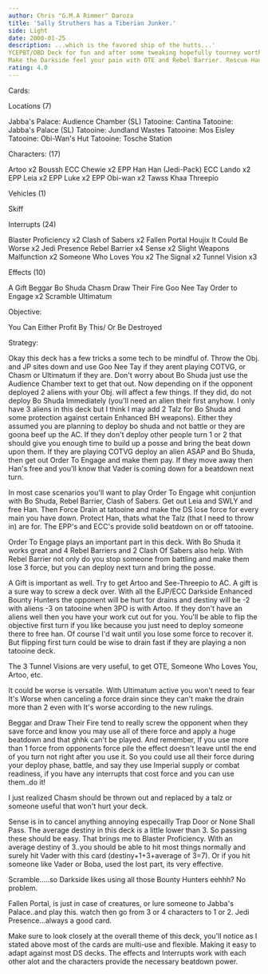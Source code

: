 ```yaml
---
author: Chris "G.M.A Rimmer" Daroza
title: 'Sally Struthers has a Tiberian Junker.'
side: Light
date: 2000-01-25
description: ...which is the favored ship of the hutts...'
YCEPBT/OBD Deck for fun and after some tweaking hopefully tourney worthy.
Make the Darkside feel your pain with OTE and Rebel Barrier. Rescue Han
rating: 4.0
---
```

Cards: 

Locations (7)

Jabba's Palace: Audience Chamber (SL)
Tatooine: Cantina
Tatooine: Jabba's Palace (SL)
Tatooine: Jundland Wastes
Tatooine: Mos Eisley
Tatooine: Obi-Wan's Hut
Tatooine: Tosche Station

Characters: (17)

Artoo x2
Boussh
ECC Chewie x2
EPP Han
Han (Jedi-Pack)
ECC Lando x2
EPP Leia x2
EPP Luke x2
EPP Obi-wan x2
Tawss Khaa
Threepio

Vehicles (1)

Skiff

Interrupts (24)

Blaster Proficiency x2
Clash of Sabers x2
Fallen Portal
Houjix
It Could Be Worse x2
Jedi Presence
Rebel Barrier x4
Sense x2
Slight Weapons Malfunction x2
Someone Who Loves You x2
The Signal x2
Tunnel Vision x3

Effects (10)

A Gift
Beggar
Bo Shuda
Chasm
Draw Their Fire
Goo Nee Tay
Order to Engage x2
Scramble
Ultimatum

Objective:

You Can Either Profit By This/
Or Be Destroyed











Strategy: 

Okay this deck has a few tricks a some tech to be mindful of. Throw the Obj. and JP sites down and use Goo Nee Tay if they arent playing COTVG, or Chasm or Ultimatum if they are.
Don't worry about Bo Shuda just use the Audience Chamber text to get that out. Now depending on if the opponent deployed 2 aliens with your Obj. will affect a few things.
If they did, do not deploy Bo Shuda Immediately (you'll need an alien their first anyhow. I only have 3 aliens in this deck but I think I may add 2 Talz for Bo Shuda and some protection
against certain Enhanced BH weapons). Either they assumed you are planning to deploy bo shuda and not battle or they are goona beef up the AC. If they don't deploy other people turn 1 or 2
that should give you enough time to build up a posse and bring the beat down upon them. If they are playing COTVG deploy an alien ASAP and Bo Shuda, then get out Order To Engage and make them
pay. If they move away then Han's free and you'll know that Vader is coming down for a beatdown next turn.

In most case scenarios you'll want to play Order To Engage whit conjuntion with Bo Shuda, Rebel Barrier, Clash of Sabers. Get out Leia and SWLY and free Han. Then Force Drain at tatooine and make the
DS lose force for every main you have down. Protect Han, thats what the Talz (that I need to throw in) are for. The EPP's and ECC's provide solid beatdown on or off tatooine.

Order To Engage plays an important part in this deck. With Bo Shuda it works great and 4 Rebel Barriers and 2 Clash Of Sabers also help. With Rebel Barrier not only do you stop someone from battling
and make them lose 3 force, but you can deploy next turn and bring the posse.

A Gift is important as well. Try to get Artoo and See-Threepio to AC. A gift is a sure way to screw a deck over. With all the EJP/ECC Darkside Enhanced Bounty Hunters the opponent will be hurt for
drains and destiny will be -2 with aliens -3 on tatooine when 3PO is with Artoo. If they don't have an aliens well then you have your work cut out for you. You'll be able to flip the objective first
turn if you like because you just need to deploy someone there to free han. Of course I'd wait until you lose some force to recover it. But flipping first turn could be wise to drain fast if they are playing
a non tatooine deck.

The 3 Tunnel Visions are very useful, to get OTE, Someone Who Loves You, Artoo, etc.

It could be worse is versatile. With Ultimatum active you won't need to fear It's Worse when canceling a force drain since they can't make the drain more than 2 even with It's worse
according to the new rulings.

Beggar and Draw Their Fire tend to really screw the opponent when they save force and know you may use all of there force and apply a huge beatdown and that ghhk can't be played. And remember, If you use more
than 1 force from opponents force pile the effect doesn't leave until the end of you turn not right after you use it. So you could use all their force during your deploy phase, battle, and say they use Imperial supply
or combat readiness, if you have any interrupts that cost force and you can use them..do it!

I just realized Chasm should be thrown out and replaced by a talz or someone useful that won't hurt your deck.

Sense is in to cancel anything annoying especailly Trap Door or None Shall Pass. The average destiny in this deck is a little lower than 3. So passing these should be easy. That brings me to Blaster Proficiency.
With an average destiny of 3..you should be able to hit most things normally and surely hit Vader with this card (destiny+1+3+average of 3=7). Or if you hit someone like Vader or Boba, used the lost part, its very effective.

Scramble.....so Darkside likes using all those Bounty Hunters eehhh? No problem.

Fallen Portal, is just in case of creatures, or lure someone to Jabba's Palace..and play this. watch then go from 3 or 4 characters to 1 or 2. Jedi Presence...always a good card.

Make sure to look closely at the overall theme of this deck, you'll notice as I stated above most of the cards are multi-use and flexible.
Making it easy to adapt against most DS decks. The effects and Interrupts work with each other alot and the characters provide the necessary beatdown power.

